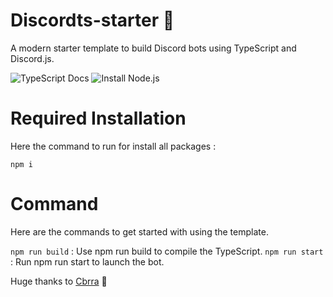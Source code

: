 # Discordts-starter 🚀

A modern starter template to build Discord bots using TypeScript and Discord.js.

![TypeScript Docs](https://www.typescriptlang.org/docs/)
![Install Node.js](https://nodejs.org/fr/download/)

# Required Installation
Here the command to run for install all packages :

``npm i``

# Command
Here are the commands to get started with using the template.

``npm run build`` : Use npm run build to compile the TypeScript.
``npm run start`` : Run npm run start to launch the bot.

Huge thanks to [Cbrra](https://github.com/Cbrra) 💖